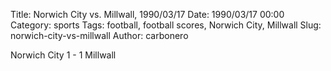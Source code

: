 Title: Norwich City vs. Millwall, 1990/03/17
Date: 1990/03/17 00:00
Category: sports
Tags: football, football scores, Norwich City, Millwall
Slug: norwich-city-vs-millwall
Author: carbonero


Norwich City 1 - 1 Millwall
